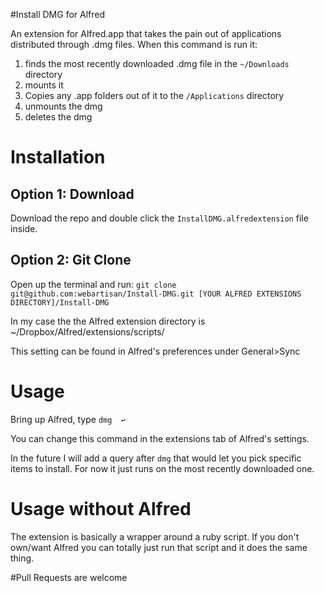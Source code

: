 #Install DMG for Alfred

An extension for Alfred.app that takes the pain out of applications distributed through .dmg files. 
When this command is run it:

1. finds the most recently downloaded .dmg file in the `~/Downloads` directory 
1. mounts it 
1. Copies any .app folders out of it to the `/Applications` directory
1. unmounts the dmg
1. deletes the dmg


# Installation

## Option 1: Download
Download the repo and double click the `InstallDMG.alfredextension` file inside.

## Option 2: Git Clone
Open up the terminal and run:
`git clone git@github.com:webartisan/Install-DMG.git [YOUR ALFRED EXTENSIONS DIRECTORY]/Install-DMG`

In my case the the Alfred extension directory is ~/Dropbox/Alfred/extensions/scripts/

This setting can be found in Alfred's preferences under General>Sync

# Usage
Bring up Alfred, type `dmg  ↩`

You can change this command in the extensions tab of Alfred's settings.

In the future I will add a query after `dmg` that would let you pick specific items to install. For now it just runs on the most recently downloaded one.

# Usage without Alfred
The extension is basically a wrapper around a ruby script. If you don't own/want Alfred you can totally just run that script and it does the same thing.


#Pull Requests
are welcome


